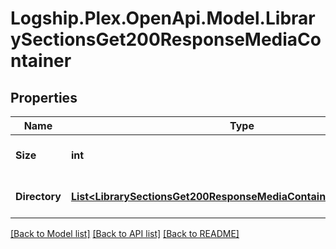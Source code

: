 # Logship.Plex.OpenApi.Model.LibrarySectionsGet200ResponseMediaContainer

## Properties

Name | Type | Description | Notes
------------ | ------------- | ------------- | -------------
**Size** | **int** | Number of media libraries | [optional] 
**Directory** | [**List&lt;LibrarySectionsGet200ResponseMediaContainerDirectoryInner&gt;**](LibrarySectionsGet200ResponseMediaContainerDirectoryInner.md) | List of media libraries | [optional] 

[[Back to Model list]](../../README.md#documentation-for-models) [[Back to API list]](../../README.md#documentation-for-api-endpoints) [[Back to README]](../../README.md)

